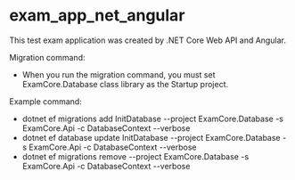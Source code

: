 # exam_app_net_angular
This test exam application was created by .NET Core Web API and Angular. 

Migration command:
  -  When you run the migration command, you must set ExamCore.Database class library as the Startup project. 

Example command:
  -  dotnet ef migrations add InitDatabase --project ExamCore.Database -s ExamCore.Api -c DatabaseContext --verbose
  -  dotnet ef database update InitDatabase --project ExamCore.Database -s ExamCore.Api -c DatabaseContext --verbose
  -  dotnet ef migrations remove --project ExamCore.Database -s ExamCore.Api -c DatabaseContext --verbose
